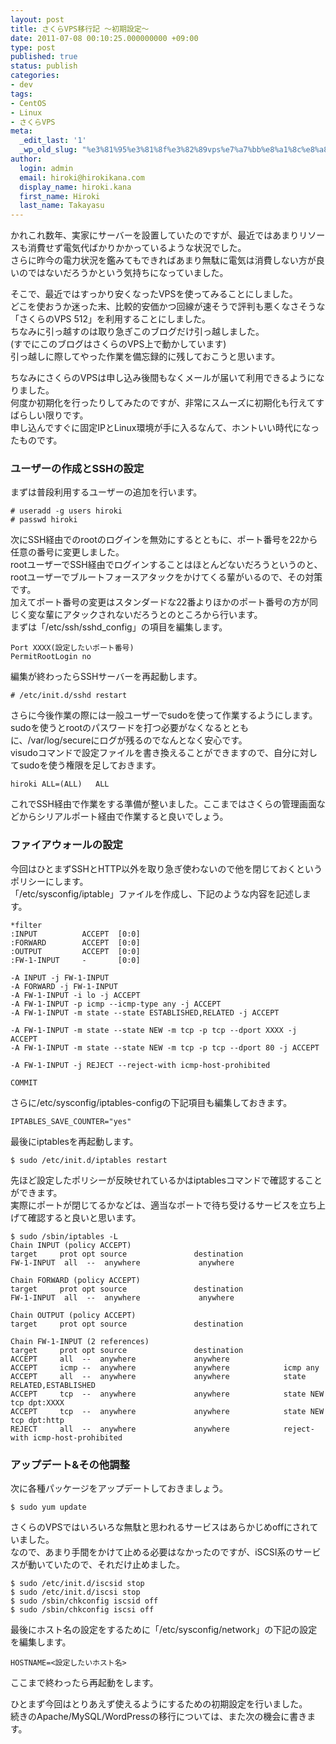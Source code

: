 ```yaml
---
layout: post
title: さくらVPS移行記 〜初期設定〜
date: 2011-07-08 00:10:25.000000000 +09:00
type: post
published: true
status: publish
categories:
- dev
tags:
- CentOS
- Linux
- さくらVPS
meta:
  _edit_last: '1'
  _wp_old_slug: "%e3%81%95%e3%81%8f%e3%82%89vps%e7%a7%bb%e8%a1%8c%e8%a8%98"
author:
  login: admin
  email: hiroki@hirokikana.com
  display_name: hiroki.kana
  first_name: Hiroki
  last_name: Takayasu
---
```

かれこれ数年、実家にサーバーを設置していたのですが、最近ではあまりリソースも消費せず電気代ばかりかかっているような状況でした。  
さらに昨今の電力状況を鑑みてもできればあまり無駄に電気は消費しない方が良いのではないだろうかという気持ちになっていました。

そこで、最近ではすっかり安くなったVPSを使ってみることにしました。  
どこを使おうか迷った末、比較的安価かつ回線が速そうで評判も悪くなさそうな「さくらのVPS 512」を利用することにしました。  
ちなみに引っ越すのは取り急ぎこのブログだけ引っ越しました。  
(すでにこのブログはさくらのVPS上で動かしています)  
引っ越しに際してやった作業を備忘録的に残しておこうと思います。

ちなみにさくらのVPSは申し込み後間もなくメールが届いて利用できるようになりました。  
何度か初期化を行ったりしてみたのですが、非常にスムーズに初期化も行えてすばらしい限りです。  
申し込んですぐに固定IPとLinux環境が手に入るなんて、ホントいい時代になったものです。

### ユーザーの作成とSSHの設定

まずは普段利用するユーザーの追加を行います。
    
    
    
    # useradd -g users hiroki
    # passwd hiroki
    

次にSSH経由でのrootのログインを無効にするとともに、ポート番号を22から任意の番号に変更しました。  
rootユーザーでSSH経由でログインすることはほとんどないだろうというのと、rootユーザーでブルートフォースアタックをかけてくる輩がいるので、その対策です。  
加えてポート番号の変更はスタンダードな22番よりほかのポート番号の方が同じく変な輩にアタックされないだろうとのところから行います。  
まずは「/etc/ssh/sshd_config」の項目を編集します。
    
    
    
    Port XXXX(設定したいポート番号)
    PermitRootLogin no
    

編集が終わったらSSHサーバーを再起動します。
    
    
    
    # /etc/init.d/sshd restart
    

さらに今後作業の際には一般ユーザーでsudoを使って作業するようにします。  
sudoを使うとrootのパスワードを打つ必要がなくなるとともに、/var/log/secureにログが残るのでなんとなく安心です。  
visudoコマンドで設定ファイルを書き換えることができますので、自分に対してsudoを使う権限を足しておきます。
    
    
    
    hiroki ALL=(ALL)   ALL
    

これでSSH経由で作業をする準備が整いました。ここまではさくらの管理画面などからシリアルポート経由で作業すると良いでしょう。

### ファイアウォールの設定

今回はひとまずSSHとHTTP以外を取り急ぎ使わないので他を閉じておくというポリシーにします。  
「/etc/sysconfig/iptable」ファイルを作成し、下記のような内容を記述します。
    
    
    
    *filter
    :INPUT          ACCEPT  [0:0]
    :FORWARD        ACCEPT  [0:0]
    :OUTPUT         ACCEPT  [0:0]
    :FW-1-INPUT     -       [0:0]
    
    -A INPUT -j FW-1-INPUT
    -A FORWARD -j FW-1-INPUT
    -A FW-1-INPUT -i lo -j ACCEPT
    -A FW-1-INPUT -p icmp --icmp-type any -j ACCEPT
    -A FW-1-INPUT -m state --state ESTABLISHED,RELATED -j ACCEPT
    
    -A FW-1-INPUT -m state --state NEW -m tcp -p tcp --dport XXXX -j ACCEPT
    -A FW-1-INPUT -m state --state NEW -m tcp -p tcp --dport 80 -j ACCEPT
    
    -A FW-1-INPUT -j REJECT --reject-with icmp-host-prohibited
    
    COMMIT
    

さらに/etc/sysconfig/iptables-configの下記項目も編集しておきます。
    
    
    
    IPTABLES_SAVE_COUNTER="yes"
    

最後にiptablesを再起動します。
    
    
    
    $ sudo /etc/init.d/iptables restart
    

先ほど設定したポリシーが反映せれているかはiptablesコマンドで確認することができます。  
実際にポートが閉じてるかなどは、適当なポートで待ち受けるサービスを立ち上げて確認すると良いと思います。
    
    
    
    $ sudo /sbin/iptables -L
    Chain INPUT (policy ACCEPT)
    target     prot opt source               destination         
    FW-1-INPUT  all  --  anywhere             anywhere            
    
    Chain FORWARD (policy ACCEPT)
    target     prot opt source               destination         
    FW-1-INPUT  all  --  anywhere             anywhere            
    
    Chain OUTPUT (policy ACCEPT)
    target     prot opt source               destination         
    
    Chain FW-1-INPUT (2 references)
    target     prot opt source               destination         
    ACCEPT     all  --  anywhere             anywhere            
    ACCEPT     icmp --  anywhere             anywhere            icmp any 
    ACCEPT     all  --  anywhere             anywhere            state RELATED,ESTABLISHED 
    ACCEPT     tcp  --  anywhere             anywhere            state NEW tcp dpt:XXXX 
    ACCEPT     tcp  --  anywhere             anywhere            state NEW tcp dpt:http 
    REJECT     all  --  anywhere             anywhere            reject-with icmp-host-prohibited 
    

### アップデート&その他調整

次に各種パッケージをアップデートしておきましょう。
    
    
    
    $ sudo yum update
    

さくらのVPSではいろいろな無駄と思われるサービスはあらかじめoffにされていました。  
なので、あまり手間をかけて止める必要はなかったのですが、iSCSI系のサービスが動いていたので、それだけ止めました。
    
    
    
    $ sudo /etc/init.d/iscsid stop
    $ sudo /etc/init.d/iscsi stop
    $ sudo /sbin/chkconfig iscsid off
    $ sudo /sbin/chkconfig iscsi off
    

最後にホスト名の設定をするために「/etc/sysconfig/network」の下記の設定を編集します。
    
    
    
    HOSTNAME=<設定したいホスト名>
    

ここまで終わったら再起動をします。

ひとまず今回はとりあえず使えるようにするための初期設定を行いました。  
続きのApache/MySQL/WordPressの移行については、また次の機会に書きます。
